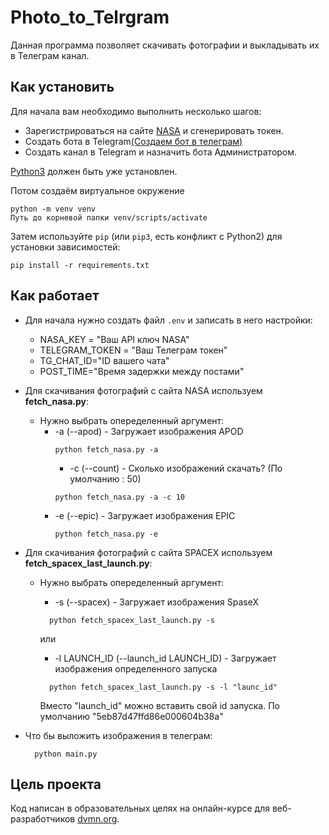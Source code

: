 # Photo_to_Telrgram

Данная программа позволяет скачивать фотографии и выкладывать их в Телеграм канал.

## Как установить 

Для начала вам необходимо выполнить несколько шагов:
- Зарегистрироваться на сайте [NASA](https://api.nasa.gov/) и сгенерировать токен.
- Cоздать бота в Telegram[(Создаем бот в телеграм)](https://smmplanner.com/blog/otlozhennyj-posting-v-telegram/)
- Создать канал в Telegram и назначить бота Администратором.
  
[Python3](https://www.python.org/downloads/) должен быть уже установлен.

Потом создаём виртуальное окружение
```
python -m venv venv
Путь до корневой папки venv/scripts/activate
```
Затем используйте `pip` (или `pip3`, есть конфликт с Python2) для установки зависимостей:
```
pip install -r requirements.txt
```

## Как работает
- Для начала нужно создать файл `.env` и записать в него настройки:
    - NASA_KEY = "Ваш API ключ NASA"
    - TELEGRAM_TOKEN = "Ваш Телеграм токен"
    - TG_CHAT_ID="ID вашего чата"
    - POST_TIME="Время задержки между постами"
    
- Для скачивания фотографий с сайта NASA используем **fetch_nasa.py**:
   - Нужно выбрать опеределенный аргумент:
        - -a (--apod)  -  Загружает изображения APOD
          ```
          python fetch_nasa.py -a
          ```
          - -c (--count)  -  Сколько изображений скачать? (По умолчанию : 50)
          ```
          python fetch_nasa.py -a -c 10
          ```
        - -e (--epic)  -  Загружает изображения EPIC
          ```
          python fetch_nasa.py -e
          ```

- Для скачивания фотографий с сайта SPACEX используем **fetch_spacex_last_launch.py**:
  - Нужно выбрать опеределенный аргумент:
     - -s (--spacex)  -  Загружает изображения SpaseX
      ```
        python fetch_spacex_last_launch.py -s
      ```
      или
      - -l LAUNCH_ID (--launch_id LAUNCH_ID)  -  Загружает изображения определенного запуска
      ```
        python fetch_spacex_last_launch.py -s -l "launc_id"
      ```
      
      Вместо "launch_id" можно вставить свой id запуска. По умолчанию "5eb87d47ffd86e000604b38a"

  
- Что бы выложить изображения в телеграм:
  ```
    python main.py
  ```

## Цель проекта

Код написан в образовательных целях на онлайн-курсе для веб-разработчиков [dvmn.org](https://dvmn.org/).


